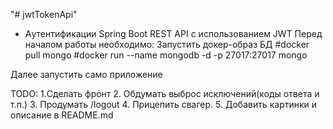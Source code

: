 "# jwtTokenApi" 
* Aутентификации Spring Boot REST API с использованием JWT
Перед началом работы необходимо:
Запустить докер-образ БД
 #docker pull mongo
 #docker run --name mongodb -d -p 27017:27017 mongo
 
Далее запустить само приложение

TODO: 
1.Сделать фронт
2. Обдумать выброс исключений(коды ответа и т.п.)
3. Продумать /logout
4. Прицепить свагер.
5. Добавить картинки и описание в README.md


